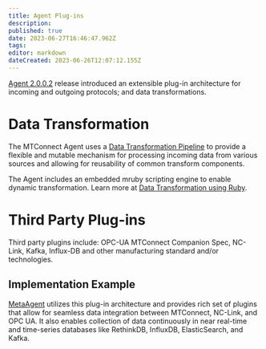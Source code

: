```yaml
---
title: Agent Plug-ins
description: 
published: true
date: 2023-06-27T16:46:47.962Z
tags: 
editor: markdown
dateCreated: 2023-06-26T12:07:12.155Z
---
```


[Agent 2.0.0.2][agent_2-0-0-2] release introduced an extensible plug-in architecture for incoming and outgoing protocols; and data transformations. 

# Data Transformation

The MTConnect Agent uses a [Data Transformation Pipeline][pipeline architecture] to provide a flexible and mutable mechanism for processing incoming data from various sources and allowing for reusability of common transform components.

The Agent includes an embedded mruby scripting engine to enable dynamic transformation. Learn more at [Data Transformation using Ruby][ruby_transformation]. 

# Third Party Plug-ins

Third party plugins include: OPC-UA MTConnect Companion Spec, NC-Link, Kafka, Influx-DB and other manufacturing standard and/or technologies.

## Implementation Example

[MetaAgent][metagent] utilizes this plug-in architecture and provides rich set of plugins that allow for seamless data integration between MTConnect, NC-Link, and OPC UA. It also enables collection of data continuously in near real-time and time-series databases like RethinkDB, InfluxDB, ElasticSearch, and Kafka. 


[agent_2-0-0-2]: https://github.com/mtconnect/cppagent/releases/tag/v2.0.0.2

[metagent]: https://www.metalogi.io/products/metaagent

[ruby_transformation]: /Data-Transformation-Using-Ruby "wikilink"

[pipeline architecture]: /Pipeline_Architecture "wikilink"